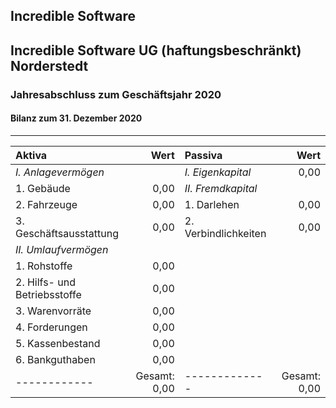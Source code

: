 ## Incredible Software ##
Incredible Software UG (haftungsbeschränkt)  
Norderstedt  
---
### Jahresabschluss zum Geschäftsjahr 2020
#### Bilanz zum 31. Dezember 2020
---
|**Aktiva**|Wert|**Passiva**|Wert|
|:------------|-------------:|:-------------|-------------:|
|*I. Anlagevermögen*||*I. Eigenkapital*|0,00|
|       1. Gebäude|0,00|*II. Fremdkapital*||
|       2. Fahrzeuge|0,00|     1. Darlehen|0,00|
|       3. Geschäftsausstattung|0,00|      2. Verbindlichkeiten|0,00|
|*II. Umlaufvermögen*|||
|   1. Rohstoffe|0,00||
|   2. Hilfs- und Betriebsstoffe|0,00||
|   3. Warenvorräte|0,00||
|   4. Forderungen|0,00||
|   5. Kassenbestand|0,00||
|   6. Bankguthaben|0,00||
|------------|Gesamt: 0,00|-------------|Gesamt: 0,00|